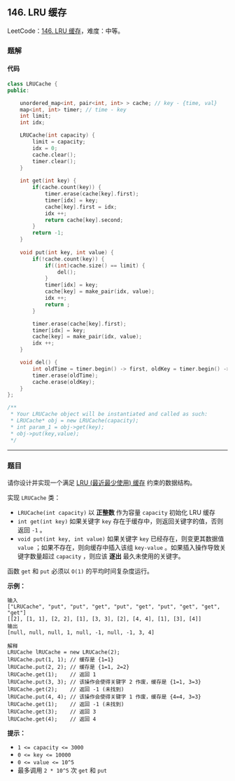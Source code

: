 ## 146. LRU 缓存

LeetCode：[146. LRU 缓存](https://leetcode.cn/problems/lru-cache/)，难度：中等。

### 题解

#### 代码

```c++
class LRUCache {
public:

    unordered_map<int, pair<int, int> > cache; // key - {time, val}
    map<int, int> timer; // time - key
    int limit;
    int idx;

    LRUCache(int capacity) {
        limit = capacity;
        idx = 0;
        cache.clear();
        timer.clear();
    }
    
    int get(int key) {
        if(cache.count(key)) {
            timer.erase(cache[key].first);
            timer[idx] = key;
            cache[key].first = idx;
            idx ++;
            return cache[key].second;
        }
        return -1;
    }
    
    void put(int key, int value) {
        if(!cache.count(key)) {
            if((int)cache.size() == limit) {
                del();
            }
            timer[idx] = key;
            cache[key] = make_pair(idx, value);
            idx ++;
            return ;
        }

        timer.erase(cache[key].first);
        timer[idx] = key;
        cache[key] = make_pair(idx, value);
        idx ++;
    }

    void del() {
        int oldTime = timer.begin() -> first, oldKey = timer.begin() -> second;
        timer.erase(oldTime);
        cache.erase(oldKey);
    }
};

/**
 * Your LRUCache object will be instantiated and called as such:
 * LRUCache* obj = new LRUCache(capacity);
 * int param_1 = obj->get(key);
 * obj->put(key,value);
 */
```



---



### 题目

请你设计并实现一个满足 [LRU (最近最少使用) 缓存](https://baike.baidu.com/item/LRU) 约束的数据结构。

实现 `LRUCache` 类：

- `LRUCache(int capacity)` 以 **正整数** 作为容量 `capacity` 初始化 LRU 缓存
- `int get(int key)` 如果关键字 `key` 存在于缓存中，则返回关键字的值，否则返回 `-1` 。
- `void put(int key, int value)` 如果关键字 `key` 已经存在，则变更其数据值 `value` ；如果不存在，则向缓存中插入该组 `key-value` 。如果插入操作导致关键字数量超过 `capacity` ，则应该 **逐出** 最久未使用的关键字。

函数 `get` 和 `put` 必须以 `O(1)` 的平均时间复杂度运行。

 

**示例：**

```
输入
["LRUCache", "put", "put", "get", "put", "get", "put", "get", "get", "get"]
[[2], [1, 1], [2, 2], [1], [3, 3], [2], [4, 4], [1], [3], [4]]
输出
[null, null, null, 1, null, -1, null, -1, 3, 4]

解释
LRUCache lRUCache = new LRUCache(2);
lRUCache.put(1, 1); // 缓存是 {1=1}
lRUCache.put(2, 2); // 缓存是 {1=1, 2=2}
lRUCache.get(1);    // 返回 1
lRUCache.put(3, 3); // 该操作会使得关键字 2 作废，缓存是 {1=1, 3=3}
lRUCache.get(2);    // 返回 -1 (未找到)
lRUCache.put(4, 4); // 该操作会使得关键字 1 作废，缓存是 {4=4, 3=3}
lRUCache.get(1);    // 返回 -1 (未找到)
lRUCache.get(3);    // 返回 3
lRUCache.get(4);    // 返回 4
```

 

**提示：**

- `1 <= capacity <= 3000`
- `0 <= key <= 10000`
- `0 <= value <= 10^5`
- 最多调用 `2 * 10^5` 次 `get` 和 `put`


